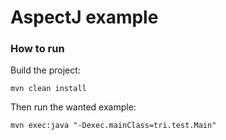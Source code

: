 # AspectJ example

### How to run
Build the project:
```shell
mvn clean install
```

Then run the wanted example:
```shell
mvn exec:java "-Dexec.mainClass=tri.test.Main"
```
